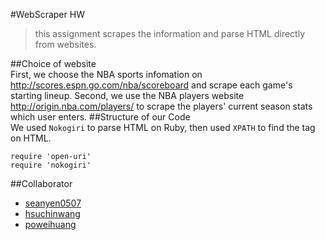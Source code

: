 #WebScraper HW
>this assignment scrapes the information and parse HTML directly from websites.

##Choice of website
</br>
First, we choose the NBA sports infomation on <http://scores.espn.go.com/nba/scoreboard> and scrape each game's starting lineup.
Second, we use the NBA players website <http://origin.nba.com/players/> to scrape the players' current season stats which user enters.
##Structure of our Code
</br>
We used `Nokogiri` to parse HTML on Ruby, then used `XPATH` to find the tag on HTML.

	require 'open-uri'
	require 'nokogiri'
##Collaborator
* [seanyen0507](https://github.com/seanyen0507)
* [hsuchinwang](https://github.com/hsuchinwang)
* [poweihuang](https://github.com/poweihuang)
